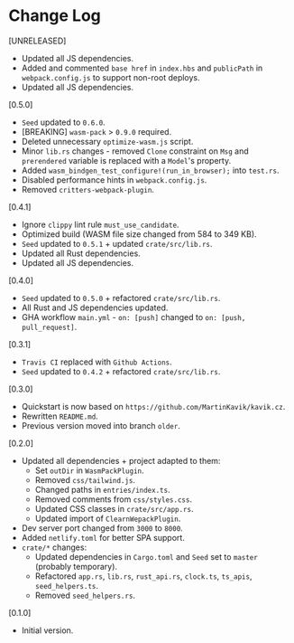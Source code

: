 # Change Log

[UNRELEASED]

- Updated all JS dependencies.
- Added and commented `base href` in `index.hbs` and `publicPath` in `webpack.config.js` to support non-root deploys.
- Updated all JS dependencies.

[0.5.0]

- `Seed` updated to `0.6.0`.
- [BREAKING] `wasm-pack` > `0.9.0` required.
- Deleted unnecessary `optimize-wasm.js` script.
- Minor `lib.rs` changes - removed `Clone` constraint on `Msg` and `prerendered` variable is replaced with a `Model`'s property.
- Added `wasm_bindgen_test_configure!(run_in_browser);` into `test.rs`.
- Disabled performance hints in `webpack.config.js`.
- Removed `critters-webpack-plugin`.

[0.4.1]

- Ignore `clippy` lint rule `must_use_candidate`.
- Optimized build (WASM file size changed from 584 to 349 KB).
- `Seed` updated to `0.5.1` + updated `crate/src/lib.rs`.
- Updated all Rust dependencies.
- Updated all JS dependencies.

[0.4.0]

- `Seed` updated to `0.5.0` + refactored `crate/src/lib.rs`.
- All Rust and JS dependencies updated.
- GHA workflow `main.yml` - `on: [push]` changed to `on: [push, pull_request]`.

[0.3.1]

- `Travis CI` replaced with `Github Actions`.
- `Seed` updated to `0.4.2` + refactored `crate/src/lib.rs`.

[0.3.0]

- Quickstart is now based on `https://github.com/MartinKavik/kavik.cz`.
- Rewritten `README.md`.
- Previous version moved into branch `older`.

[0.2.0]

- Updated all dependencies + project adapted to them:
  - Set `outDir` in `WasmPackPlugin`.
  - Removed `css/tailwind.js`.
  - Changed paths in `entries/index.ts`.
  - Removed comments from `css/styles.css`.
  - Updated CSS classes in `crate/src/app.rs`.
  - Updated import of `ClearnWepackPlugin`.
- Dev server port changed from `3000` to `8000`.
- Added `netlify.toml` for better SPA support.
- `crate/*` changes:
  - Updated dependencies in `Cargo.toml` and `Seed` set to `master` (probably temporary).
  - Refactored `app.rs`, `lib.rs`, `rust_api.rs`, `clock.ts`, `ts_apis`, `seed_helpers.ts`.
  - Removed `seed_helpers.rs`.

[0.1.0]

- Initial version.
